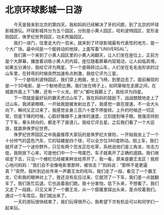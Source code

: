 # 北京环球影城一日游    
&emsp;&emsp;今天是我来到北京的第四天。我和妈妈已经解决了牙的问题，到了北京的环球影城游玩。环球影城共分为五个园区，分别是小黄人园区，哈利波特园区，变形金刚园区，侏罗纪世界园区，功夫熊猫园区。     
&emsp;&emsp;我们一进门，往里走大约一百米，就来到了环球影城最有代表性的地方，是一个大广场。最中间是一个能转动的地球，上面写着“UNIVERSAL”。     
&emsp;&emsp;我们第一个来到了小黄人园区里的小黄人闹翻天，让人们坐在座位上，正前方是个大屏幕，播放着训练小黄人的内容，座位随着屏幕内容晃动，让人如临其境，如果五分满分，我给它评为两星。下一个是萌转过山车，人们坐在毛毛虫形状的过山车里，在转弯的时候突然加速有点刺激，我给它评为三星。          
&emsp;&emsp;下一个是哈利波特园区，我们穿上袍服，坐上飞椅，到里边去了。面前展现的是一个3D电影，是一个魁地奇比赛。我们坐在椅子上，如同窜梭在走廊之间，在城堡外面上下飞舞，还有一个火龙，把“火”都吐我脚上了，我给评为四星。    
&emsp;&emsp;下一项就是最好玩的霸天虎过山车了。我在妈妈的鼓励下，战战兢兢地走上了过山车。我闭紧眼睛，一开始我就被发射出去了。我感觉一直在提速，不一会大头向下，瞬间又正过来了，我感觉全身三百六十度不停旋转。上升的时候还一切正常，但是下降的时候，心脏好像跟不上身体的速度，立刻提到嗓子眼。我强坚持到了下车，晕头转向的，都走不了直道儿，我给它评五星。之后我们看了一个大巡游，就直奔侏罗纪世界。     
&emsp;&emsp;侏罗纪世界园区之中我最推荐大家玩的是侏罗纪大冒险，一开始我坐上了一个十分帅气的蓝色汽车，它的轱辘是四个球，可以全方位360度转动。刚上车，我们就开进了一个迷你野外，只见有两个恐龙正在吃草，系统说他们是三角龙，攻击力低，我刚放下心来，可是他们中一个一甩尾巴，车子就离开了正确的道路。我们继续走下去，只见一个栅栏已经被某种龙给弄开了，我一看，原来是霸王龙区！我担心地问妈妈：“我们会不会像电影里那样，被攻击？”妈妈说：“那样不是更逼真？”突然，我听到远处传来一声霸王龙的吼叫，我们走了一段，看见了一个霸王龙，它和我的眼神对上了，我还没有反应过来，它就顶了一下车，我们差一点就翻车了。我们急忙后退，它也追着我们跑，我十分害怕，低下头来，不想看了。我们又走了一段路，只见又来了一个霸王龙，从一个窟窿里探出头来，差点咬着我们。通过一个车库后，我们就出来了。      
&emsp;&emsp;一天的游玩很快结束了，我们玩得很开心，我希望下次有机会可以和同学们一起来玩。       

